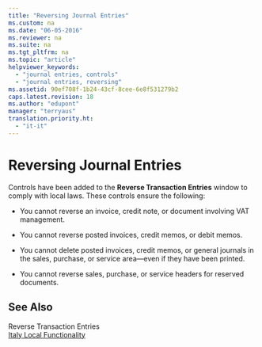 ```yaml
---
title: "Reversing Journal Entries"
ms.custom: na
ms.date: "06-05-2016"
ms.reviewer: na
ms.suite: na
ms.tgt_pltfrm: na
ms.topic: "article"
helpviewer_keywords: 
  - "journal entries, controls"
  - "journal entries, reversing"
ms.assetid: 90ef708f-1b24-43cf-8cee-6e8f531279b2
caps.latest.revision: 18
ms.author: "edupont"
manager: "terryaus"
translation.priority.ht: 
  - "it-it"
---
```

# Reversing Journal Entries
Controls have been added to the **Reverse Transaction Entries** window to comply with local laws. These controls ensure the following:  
  
-   You cannot reverse an invoice, credit note, or document involving VAT management.  
  
-   You cannot reverse posted invoices, credit memos, or debit memos.  
  
-   You cannot delete posted invoices, credit memos, or general journals in the sales, purchase, or service area—even if they have been printed.  
  
-   You cannot reverse sales, purchase, or service headers for reserved documents.  
  
## See Also  
 Reverse Transaction Entries   
 [Italy Local Functionality](../../LocalFunctionalityForMicrosoftDynamicsNav2016/Italy/italy-local-functionality.md)